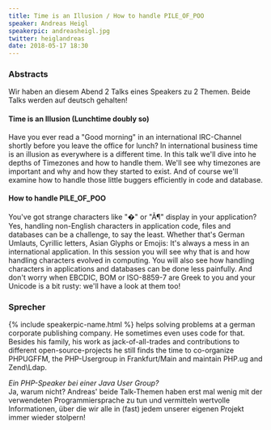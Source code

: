 ```yaml
---
title: Time is an Illusion / How to handle PILE_OF_POO
speaker: Andreas Heigl
speakerpic: andreasheigl.jpg
twitter: heiglandreas
date: 2018-05-17 18:30
---
```


### Abstracts

Wir haben an diesem Abend 2 Talks eines Speakers zu 2 Themen.
Beide Talks werden auf deutsch gehalten!

#### Time is an Illusion (Lunchtime doubly so)

Have you ever read a "Good morning" in an international IRC-Channel shortly before you leave the office for lunch? In international business time is an illusion as everywhere is a different time. In this talk we'll dive into he depths of Timezones and how to handle them. We'll see why timezones are important and why and how they started to exist. And of course we'll examine how to handle those little buggers efficiently in code and database.

#### How to handle PILE_OF_POO

You've got strange characters like "�" or "Ã¶" display in your application? Yes, handling non-English characters in application code, files and databases can be a challenge, to say the least. Whether that's German Umlauts, Cyrillic letters, Asian Glyphs or Emojis: It's always a mess in an international application. In this session you will see why that is and how handling characters evolved in computing. You will also see how handling characters in applications and databases can be done less painfully. And don't worry when EBCDIC, BOM or ISO-8859-7 are Greek to you and your Unicode is a bit rusty: we'll have a look at them too!

### Sprecher

{% include speakerpic-name.html %} helps solving problems at a german corporate publishing company. He sometimes even uses code for that. Besides his family, his work as jack-of-all-trades and contributions to different open-source-projects he still finds the time to co-organize PHPUGFFM, the PHP-Usergroup in Frankfurt/Main and maintain PHP.ug and Zend\Ldap.

_Ein PHP-Speaker bei einer Java User Group?_  
Ja, warum nicht? Andreas' beide Talk-Themen haben erst mal wenig mit der verwendeten Programmiersprache zu tun und vermitteln wertvolle Informationen, über die wir alle in (fast) jedem unserer eigenen Projekt immer wieder stolpern!
